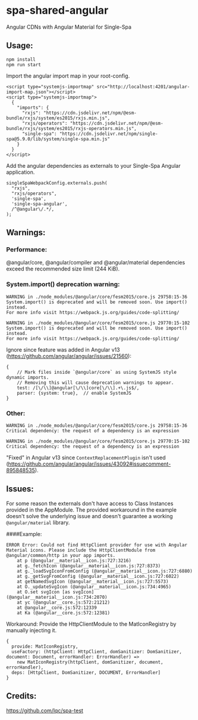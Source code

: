 # spa-shared-angular
Angular CDNs with Angular Material for Single-Spa

## Usage:

```
npm install
npm run start
```

Import the angular import map in your root-config.
```
<script type="systemjs-importmap" src="http://localhost:4201/angular-import-map.json"></script>
<script type="systemjs-importmap">
  {
    "imports": {
      "rxjs": "https://cdn.jsdelivr.net/npm/@esm-bundle/rxjs/system/es2015/rxjs.min.js",
      "rxjs/operators": "https://cdn.jsdelivr.net/npm/@esm-bundle/rxjs/system/es2015/rxjs-operators.min.js",
      "single-spa": "https://cdn.jsdelivr.net/npm/single-spa@5.9.0/lib/system/single-spa.min.js"
    }
  }
</script>
```

Add the angular dependencies as externals to your Single-Spa Angular application.
```
singleSpaWebpackConfig.externals.push(
  "rxjs",
  "rxjs/operators",
  'single-spa',
  'single-spa-angular',
  /^@angular\/.*/,
);
```

## Warnings:

### Performance:
@angular/core, @angular/compiler and @angular/material dependencies  exceed the recommended size limit (244 KiB).


### System.import() deprecation warning:
```
WARNING in ./node_modules/@angular/core/fesm2015/core.js 29758:15-36
System.import() is deprecated and will be removed soon. Use import() instead.
For more info visit https://webpack.js.org/guides/code-splitting/

WARNING in ./node_modules/@angular/core/fesm2015/core.js 29770:15-102
System.import() is deprecated and will be removed soon. Use import() instead.
For more info visit https://webpack.js.org/guides/code-splitting/

```
Ignore since feature was added in Angular v13 (https://github.com/angular/angular/issues/21560):
```
{
    // Mark files inside `@angular/core` as using SystemJS style dynamic imports.
    // Removing this will cause deprecation warnings to appear.
    test: /[\/\\]@angular[\/\\]core[\/\\].+\.js$/,
    parser: {system: true},  // enable SystemJS
}

```

### Other:
```
WARNING in ./node_modules/@angular/core/fesm2015/core.js 29758:15-36
Critical dependency: the request of a dependency is an expression

WARNING in ./node_modules/@angular/core/fesm2015/core.js 29770:15-102
Critical dependency: the request of a dependency is an expression

```
"Fixed" in Angular v13 since `ContextReplacementPlugin` isn't used (https://github.com/angular/angular/issues/43092#issuecomment-895848535).  


## Issues:
For some reason the externals don't have access to Class Instances provided in the AppModule. The provided workaround in the example doesn't solve the underlying issue and doesn't guarantee a working `@angular/material` library.

####Example:
```
ERROR Error: Could not find HttpClient provider for use with Angular Material icons. Please include the HttpClientModule from @angular/common/http in your app imports.
    at p (@angular__material__icon.js:727:3216)
    at g._fetchIcon (@angular__material__icon.js:727:8373)
    at g._loadSvgIconFromConfig (@angular__material__icon.js:727:6880)
    at g._getSvgFromConfig (@angular__material__icon.js:727:6022)
    at getNamedSvgIcon (@angular__material__icon.js:727:5573)
    at O._updateSvgIcon (@angular__material__icon.js:734:4965)
    at O.set svgIcon [as svgIcon] (@angular__material__icon.js:734:2070)
    at yc (@angular__core.js:572:21212)
    at @angular__core.js:572:12339
    at Ka (@angular__core.js:572:12381)
```

Workaround:
Provide the HttpClientModule to the MatIconRegistry by manually injecting it.
```
{
  provide: MatIconRegistry,
  useFactory: (httpClient: HttpClient, domSanitizer: DomSanitizer, document: Document, errorHandler: ErrorHandler) =>
    new MatIconRegistry(httpClient, domSanitizer, document, errorHandler),
  deps: [HttpClient, DomSanitizer, DOCUMENT, ErrorHandler]
}
```


## Credits:
https://github.com/lqc/spa-test

